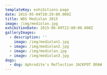 ```yaml
---
templateKey: exhibitions-page
date: 2015-05-04T20:29:00.000Z
title: WDS Mediolan 2015
image: /img/mediolan.jpg
exhibitionDate: 2015-06-09T22:00:00.000Z
galleryImages:
  - description: ''
    image: /img/mediolan1.jpg
  - image: /img/mediolan2.jpg
  - image: /img/mediolan.jpg
  - image: /img/mediolan3.jpg
dogs:
  - dog: Aphrodite's Reflection JACKPOT DRAW
---
```


